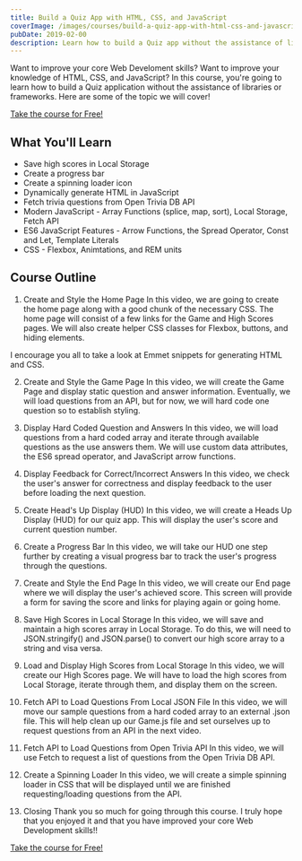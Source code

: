 ```yaml
---
title: Build a Quiz App with HTML, CSS, and JavaScript
coverImage: /images/courses/build-a-quiz-app-with-html-css-and-javascript/cover.png
pubDate: 2019-02-00
description: Learn how to build a Quiz app without the assistance of libraries or frameworks.
---
```


Want to improve your core Web Develoment skills? Want to improve your knowledge of HTML, CSS, and JavaScript? In this course, you're going to learn how to build a Quiz application without the assistance of libraries or frameworks. Here are some of the topic we will cover!

[Take the course for Free!](https://www.youtube.com/watch?v=u98ROZjBWy8&list=PLDlWc9AfQBfZIkdVaOQXi1tizJeNJipEx)

## What You'll Learn

- Save high scores in Local Storage
- Create a progress bar
- Create a spinning loader icon
- Dynamically generate HTML in JavaScript
- Fetch trivia questions from Open Trivia DB API
- Modern JavaScript - Array Functions (splice, map, sort), Local Storage, Fetch API
- ES6 JavaScript Features - Arrow Functions, the Spread Operator, Const and Let, Template Literals
- CSS - Flexbox, Animtations, and REM units

## Course Outline

1. Create and Style the Home Page
   In this video, we are going to create the home page along with a good chunk of the necessary CSS. The home page will consist of a few links for the Game and High Scores pages. We will also create helper CSS classes for Flexbox, buttons, and hiding elements.

I encourage you all to take a look at Emmet snippets for generating HTML and CSS.

2. Create and Style the Game Page
   In this video, we will create the Game Page and display static question and answer information. Eventually, we will load questions from an API, but for now, we will hard code one question so to establish styling.

3. Display Hard Coded Question and Answers
   In this video, we will load questions from a hard coded array and iterate through available questions as the use answers them. We will use custom data attributes, the ES6 spread operator, and JavaScript arrow functions.

4. Display Feedback for Correct/Incorrect Answers
   In this video, we check the user's answer for correctness and display feedback to the user before loading the next question.

5. Create Head's Up Display (HUD)
   In this video, we will create a Heads Up Display (HUD) for our quiz app. This will display the user's score and current question number.

6. Create a Progress Bar
   In this video, we will take our HUD one step further by creating a visual progress bar to track the user's progress through the questions.

7. Create and Style the End Page
   In this video, we will create our End page where we will display the user's achieved score. This screen will provide a form for saving the score and links for playing again or going home.

8. Save High Scores in Local Storage
   In this video, we will save and maintain a high scores array in Local Storage. To do this, we will need to JSON.stringify() and JSON.parse() to convert our high score array to a string and visa versa.

9. Load and Display High Scores from Local Storage
   In this video, we will create our High Scores page. We will have to load the high scores from Local Storage, iterate through them, and display them on the screen.

10. Fetch API to Load Questions From Local JSON File
    In this video, we will move our sample questions from a hard coded array to an external .json file. This will help clean up our Game.js file and set ourselves up to request questions from an API in the next video.

11. Fetch API to Load Questions from Open Trivia API
    In this video, we will use Fetch to request a list of questions from the Open Trivia DB API.

12. Create a Spinning Loader
    In this video, we will create a simple spinning loader in CSS that will be displayed until we are finished requesting/loading questions from the API.

13. Closing
    Thank you so much for going through this course. I truly hope that you enjoyed it and that you have improved your core Web Development skills!!

[Take the course for Free!](https://www.youtube.com/watch?v=u98ROZjBWy8&list=PLDlWc9AfQBfZIkdVaOQXi1tizJeNJipEx)
